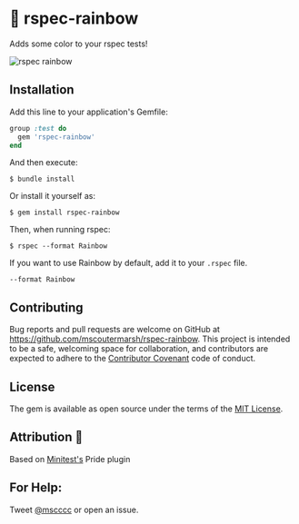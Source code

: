 # :rainbow: rspec-rainbow

Adds some color to your rspec tests!

![rspec rainbow](https://raw.githubusercontent.com/mscoutermarsh/rspec-rainbow/master/rspec-rainbow.jpg)

## Installation

Add this line to your application's Gemfile:
```ruby
group :test do
  gem 'rspec-rainbow'
end
```
And then execute:

    $ bundle install

Or install it yourself as:

    $ gem install rspec-rainbow

Then, when running rspec:

    $ rspec --format Rainbow

If you want to use Rainbow by default, add it to your ```.rspec``` file.

    --format Rainbow

## Contributing

Bug reports and pull requests are welcome on GitHub at https://github.com/mscoutermarsh/rspec-rainbow. This project is intended to be a safe, welcoming space for collaboration, and contributors are expected to adhere to the [Contributor Covenant](http://contributor-covenant.org/) code of conduct.


## License

The gem is available as open source under the terms of the [MIT License](http://opensource.org/licenses/MIT).

## Attribution :sparkling_heart:

Based on [Minitest's](https://github.com/seattlerb/minitest) Pride plugin

## For Help:
Tweet [@mscccc](https://twitter.com/mscccc) or open an issue.
